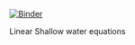 [![Binder](https://mybinder.org/badge_logo.svg)](https://mybinder.org/v2/gh/rafaelcabreu/shallow_water/master)

Linear Shallow water equations
